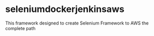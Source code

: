 # seleniumdockerjenkinsaws
This framework designed to create Selenium Framework to AWS the complete path
